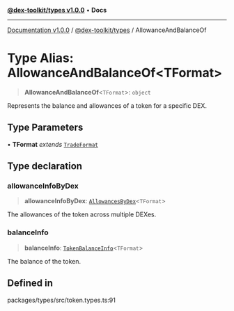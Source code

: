 [**@dex-toolkit/types v1.0.0**](../README.md) • **Docs**

***

[Documentation v1.0.0](../../../packages.md) / [@dex-toolkit/types](../README.md) / AllowanceAndBalanceOf

# Type Alias: AllowanceAndBalanceOf\<TFormat\>

> **AllowanceAndBalanceOf**\<`TFormat`\>: `object`

Represents the balance and allowances of a token for a specific DEX.

## Type Parameters

• **TFormat** *extends* [`TradeFormat`](TradeFormat.md)

## Type declaration

### allowanceInfoByDex

> **allowanceInfoByDex**: [`AllowancesByDex`](AllowancesByDex.md)\<`TFormat`\>

The allowances of the token across multiple DEXes.

### balanceInfo

> **balanceInfo**: [`TokenBalanceInfo`](TokenBalanceInfo.md)\<`TFormat`\>

The balance of the token.

## Defined in

packages/types/src/token.types.ts:91
